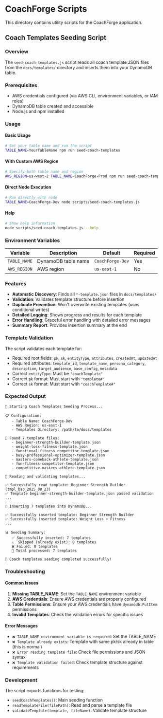 # CoachForge Scripts

This directory contains utility scripts for the CoachForge application.

## Coach Templates Seeding Script

### Overview
The `seed-coach-templates.js` script reads all coach template JSON files from the `docs/templates/` directory and inserts them into your DynamoDB table.

### Prerequisites
- AWS credentials configured (via AWS CLI, environment variables, or IAM roles)
- DynamoDB table created and accessible
- Node.js and npm installed

### Usage

#### Basic Usage
```bash
# Set your table name and run the script
TABLE_NAME=YourTableName npm run seed-coach-templates
```

#### With Custom AWS Region
```bash
# Specify both table name and region
AWS_REGION=us-west-2 TABLE_NAME=CoachForge-Prod npm run seed-coach-templates
```

#### Direct Node Execution
```bash
# Run directly with node
TABLE_NAME=CoachForge-Dev node scripts/seed-coach-templates.js
```

#### Help
```bash
# Show help information
node scripts/seed-coach-templates.js --help
```

### Environment Variables

| Variable | Description | Default | Required |
|----------|-------------|---------|----------|
| `TABLE_NAME` | DynamoDB table name | `CoachForge-Dev` | Yes |
| `AWS_REGION` | AWS region | `us-east-1` | No |

### Features

- **Automatic Discovery**: Finds all `*-template.json` files in `docs/templates/`
- **Validation**: Validates template structure before insertion
- **Duplicate Prevention**: Won't overwrite existing templates (uses conditional writes)
- **Detailed Logging**: Shows progress and results for each template
- **Error Handling**: Graceful error handling with detailed error messages
- **Summary Report**: Provides insertion summary at the end

### Template Validation

The script validates each template for:
- Required root fields: `pk`, `sk`, `entityType`, `attributes`, `createdAt`, `updatedAt`
- Required attributes: `template_id`, `template_name`, `persona_category`, `description`, `target_audience`, `base_config`, `metadata`
- Correct `entityType`: Must be `"coachTemplate"`
- Correct `pk` format: Must start with `"template#"`
- Correct `sk` format: Must start with `"coachTemplate#"`

### Expected Output

```
🚀 Starting Coach Templates Seeding Process...

📋 Configuration:
   - Table Name: CoachForge-Dev
   - AWS Region: us-east-1
   - Templates Directory: /path/to/docs/templates

📁 Found 7 template files:
   - beginner-strength-builder-template.json
   - weight-loss-fitness-template.json
   - functional-fitness-competitor-template.json
   - busy-professional-optimizer-template.json
   - masters-comeback-athlete-template.json
   - fun-fitness-competitor-template.json
   - competitive-masters-athlete-template.json

📖 Reading and validating templates...

✅ Successfully read template: Beginner Strength Builder (tmpl_bsb_2025_08_23)
✅ Template beginner-strength-builder-template.json passed validation
...

💾 Inserting 7 templates into DynamoDB...

✅ Successfully inserted template: Beginner Strength Builder
✅ Successfully inserted template: Weight Loss + Fitness
...

📊 Seeding Summary:
   ✅ Successfully inserted: 7 templates
   ⚠️  Skipped (already exist): 0 templates
   ❌ Failed: 0 templates
   📁 Total processed: 7 templates

🎉 Coach templates seeding completed successfully!
```

### Troubleshooting

#### Common Issues

1. **Missing TABLE_NAME**: Set the `TABLE_NAME` environment variable
2. **AWS Credentials**: Ensure AWS credentials are properly configured
3. **Table Permissions**: Ensure your AWS credentials have `dynamodb:PutItem` permissions
4. **Invalid Templates**: Check the validation errors for specific issues

#### Error Messages

- `❌ TABLE_NAME environment variable is required`: Set the TABLE_NAME
- `❌ Template already exists`: Template with same pk/sk already in table (this is normal)
- `❌ Error reading template file`: Check file permissions and JSON syntax
- `❌ Template validation failed`: Check template structure against requirements

### Development

The script exports functions for testing:
- `seedCoachTemplates()`: Main seeding function
- `readTemplateFile(filePath)`: Read and parse a template file
- `validateTemplate(template, fileName)`: Validate template structure
